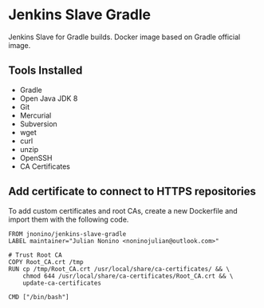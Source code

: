 # Jenkins Slave Gradle #

Jenkins Slave for Gradle builds. Docker image based on Gradle official image.

## Tools Installed ##

- Gradle
- Open Java JDK 8
- Git
- Mercurial
- Subversion
- wget
- curl
- unzip
- OpenSSH
- CA Certificates

## Add certificate to connect to HTTPS repositories

To add custom certificates and root CAs, create a new Dockerfile and import them with the following code.

	FROM jnonino/jenkins-slave-gradle
	LABEL maintainer="Julian Nonino <noninojulian@outlook.com>"

	# Trust Root CA
	COPY Root_CA.crt /tmp
	RUN cp /tmp/Root_CA.crt /usr/local/share/ca-certificates/ && \
		chmod 644 /usr/local/share/ca-certificates/Root_CA.crt && \
		update-ca-certificates

	CMD ["/bin/bash"]